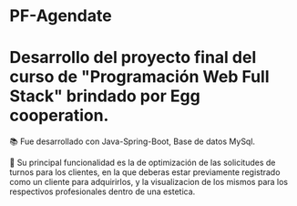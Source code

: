 # PF-Agendate
# Desarrollo del proyecto final del curso de "Programación Web Full Stack" brindado por Egg cooperation.

📚 Fue desarrollado con Java-Spring-Boot, Base de datos MySql.

📌 Su principal funcionalidad es la de optimización de las solicitudes de turnos para los clientes, 
en la que deberas estar previamente registrado como un cliente para adquirirlos, y la visualizacion 
de los mismos para los respectivos profesionales dentro de una estetica.
